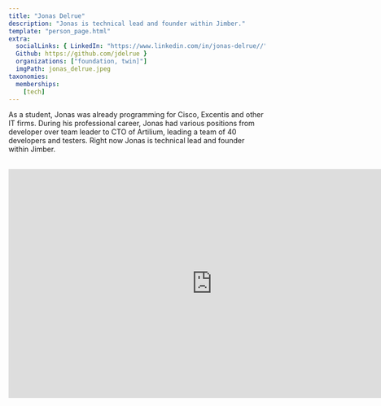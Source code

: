 ```yaml
---
title: "Jonas Delrue"
description: "Jonas is technical lead and founder within Jimber."
template: "person_page.html"
extra:
  socialLinks: { LinkedIn: "https://www.linkedin.com/in/jonas-delrue//",
  Github: https://github.com/jdelrue }
  organizations: ["foundation, twin]"]
  imgPath: jonas_delrue.jpeg
taxonomies:
  memberships:
    [tech]
---
```


As a student, Jonas was already programming for Cisco, Excentis and other IT firms. During his professional career, Jonas had various positions from developer over team leader to CTO of Artilium, leading a team of 40 developers and testers. Right now Jonas is technical lead and founder within Jimber.


<BR>
<div class="aspect-w-16 aspect-h-9">
<iframe src="https://player.vimeo.com/video/413268925" width="800" height="450" frameborder="0" allow="autoplay; fullscreen" allowfullscreen></iframe>
</div>
<BR>